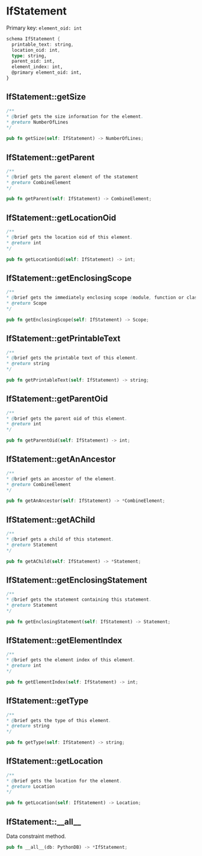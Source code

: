 # IfStatement

Primary key: `element_oid: int`

```rust
schema IfStatement {
  printable_text: string,
  location_oid: int,
  type: string,
  parent_oid: int,
  element_index: int,
  @primary element_oid: int,
}
```
## IfStatement::getSize

```java
/**
* @brief gets the size information for the element.
* @return NumberOfLines
*/
```
```rust
pub fn getSize(self: IfStatement) -> NumberOfLines;
```
## IfStatement::getParent

```java
/**
* @brief gets the parent element of the statement
* @return CombineElement 
*/
```
```rust
pub fn getParent(self: IfStatement) -> CombineElement;
```
## IfStatement::getLocationOid

```java
/**
* @brief gets the location oid of this element.
* @return int
*/
```
```rust
pub fn getLocationOid(self: IfStatement) -> int;
```
## IfStatement::getEnclosingScope

```java
/**
* @brief gets the immediately enclosing scope (module, function or class) whose body contains this statement.
* @return Scope 
*/
```
```rust
pub fn getEnclosingScope(self: IfStatement) -> Scope;
```
## IfStatement::getPrintableText

```java
/**
* @brief gets the printable text of this element.
* @return string
*/
```
```rust
pub fn getPrintableText(self: IfStatement) -> string;
```
## IfStatement::getParentOid

```java
/**
* @brief gets the parent oid of this element.
* @return int
*/
```
```rust
pub fn getParentOid(self: IfStatement) -> int;
```
## IfStatement::getAnAncestor

```java
/**
* @brief gets an ancestor of the element.
* @return CombineElement 
*/
```
```rust
pub fn getAnAncestor(self: IfStatement) -> *CombineElement;
```
## IfStatement::getAChild

```java
/**
* @brief gets a child of this statement.
* @return Statement 
*/
```
```rust
pub fn getAChild(self: IfStatement) -> *Statement;
```
## IfStatement::getEnclosingStatement

```java
/**
* @brief gets the statement containing this statement.
* @return Statement 
*/
```
```rust
pub fn getEnclosingStatement(self: IfStatement) -> Statement;
```
## IfStatement::getElementIndex

```java
/**
* @brief gets the element index of this element.
* @return int
*/
```
```rust
pub fn getElementIndex(self: IfStatement) -> int;
```
## IfStatement::getType

```java
/**
* @brief gets the type of this element.
* @return string
*/
```
```rust
pub fn getType(self: IfStatement) -> string;
```
## IfStatement::getLocation

```java
/**
* @brief gets the location for the element.
* @return Location
*/
```
```rust
pub fn getLocation(self: IfStatement) -> Location;
```
## IfStatement::\_\_all\_\_

Data constraint method.

```rust
pub fn __all__(db: PythonDB) -> *IfStatement;
```
